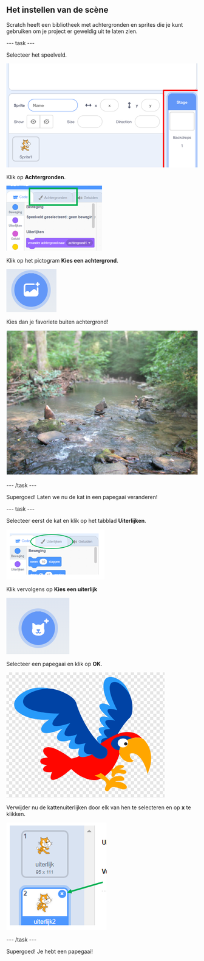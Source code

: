 ## Het instellen van de scène

Scratch heeft een bibliotheek met achtergronden en sprites die je kunt gebruiken om je project er geweldig uit te laten zien.

--- task ---

Selecteer het speelveld.

![Het speelveld selecteren](images/looksSelectStage.png)

Klik op **Achtergronden**.

![Het tabblad Achtergronden](images/looksBackdrops.png)

Klik op het pictogram **Kies een achtergrond**.

![Het pictogram Achtergrond kiezen](images/looksChooseBg.png)

Kies dan je favoriete buiten achtergrond!

![Een scène van een meer](images/looksLake.png)

--- /task ---

Supergoed! Laten we nu de kat in een papegaai veranderen!

--- task ---

Selecteer eerst de kat en klik op het tabblad **Uiterlijken**.

![](images/cool2.png)

Klik vervolgens op **Kies een uiterlijk**

![](images/cool3.png)

Selecteer een papegaai en klik op **OK**.

![Het papegaaienuiterlijk](images/looksParrot.png)

Verwijder nu de kattenuiterlijken door elk van hen te selecteren en op **x** te klikken.

![](images/coolDeleteCostumes.png)

--- /task ---

Supergoed! Je hebt een papegaai!
